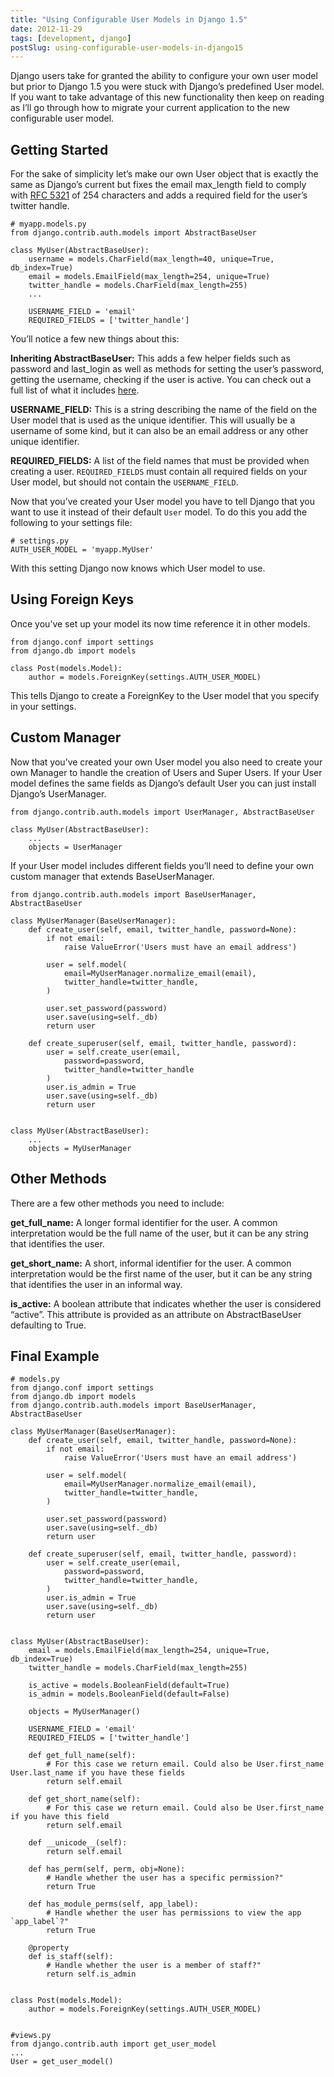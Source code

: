 ```yaml
---
title: "Using Configurable User Models in Django 1.5"
date: 2012-11-29
tags: [development, django]
postSlug: using-configurable-user-models-in-django15
---
```


Django users take for granted the ability to configure your own user model but prior to Django 1.5 you were stuck with Django’s predefined User model. If you want to take advantage of this new functionality then keep on reading as I’ll go through how to migrate your current application to the new configurable user model.

## Getting Started
For the sake of simplicity let’s make our own User object that is exactly the same as Django’s current but fixes the email max_length field to comply with [RFC 5321](http://web.archive.org/web/20190124184936/http://tools.ietf.org/html/rfc5321) of 254 characters and adds a required field for the user’s twitter handle.

```
# myapp.models.py 
from django.contrib.auth.models import AbstractBaseUser
 
class MyUser(AbstractBaseUser):
    username = models.CharField(max_length=40, unique=True, db_index=True)
    email = models.EmailField(max_length=254, unique=True)
    twitter_handle = models.CharField(max_length=255)
    ...
 
    USERNAME_FIELD = 'email'
    REQUIRED_FIELDS = ['twitter_handle']
```

You’ll notice a few new things about this:

**Inheriting AbstractBaseUser:**
This adds a few helper fields such as password and last_login as well as methods for setting the user’s password, getting the username, checking if the user is active. You can check out a full list of what it includes [here](http://web.archive.org/web/20190115041929/https://github.com/django/django/blob/master/django/contrib/auth/models.py#L289).

**USERNAME_FIELD:**
This is a string describing the name of the field on the User model that is used as the unique identifier. This will usually be a username of some kind, but it can also be an email address or any other unique identifier.

**REQUIRED_FIELDS:**
A list of the field names that must be provided when creating a user. `REQUIRED_FIELDS` must contain all required fields on your User model, but should not contain the `USERNAME_FIELD`.

Now that you’ve created your User model you have to tell Django that you want to use it instead of their default `User` model. To do this you add the following to your settings file:

```
# settings.py
AUTH_USER_MODEL = 'myapp.MyUser'
```

With this setting Django now knows which User model to use.

## Using Foreign Keys
Once you’ve set up your model its now time reference it in other models.

```
from django.conf import settings
from django.db import models
 
class Post(models.Model):
    author = models.ForeignKey(settings.AUTH_USER_MODEL)
```

This tells Django to create a ForeignKey to the User model that you specify in your settings.

## Custom Manager
Now that you’ve created your own User model you also need to create your own Manager to handle the creation of Users and Super Users. If your User model defines the same fields as Django’s default User you can just install Django’s UserManager.

```
from django.contrib.auth.models import UserManager, AbstractBaseUser
 
class MyUser(AbstractBaseUser):
    ...
    objects = UserManager
```

If your User model includes different fields you’ll need to define your own custom manager that extends BaseUserManager.

```
from django.contrib.auth.models import BaseUserManager, AbstractBaseUser
 
class MyUserManager(BaseUserManager):
    def create_user(self, email, twitter_handle, password=None):
        if not email:
            raise ValueError('Users must have an email address')
 
        user = self.model(
            email=MyUserManager.normalize_email(email),
            twitter_handle=twitter_handle,
        )
 
        user.set_password(password)
        user.save(using=self._db)
        return user
 
    def create_superuser(self, email, twitter_handle, password):
        user = self.create_user(email,
            password=password,
            twitter_handle=twitter_handle
        )
        user.is_admin = True
        user.save(using=self._db)
        return user
 
 
class MyUser(AbstractBaseUser):
    ...
    objects = MyUserManager
```

## Other Methods
There are a few other methods you need to include:

**get_full_name:**
A longer formal identifier for the user. A common interpretation would be the full name of the user, but it can be any string that identifies the user.

**get_short_name:**
A short, informal identifier for the user. A common interpretation would be the first name of the user, but it can be any string that identifies the user in an informal way.

**is_active:**
A boolean attribute that indicates whether the user is considered “active”. This attribute is provided as an attribute on AbstractBaseUser defaulting to True.

## Final Example

```
# models.py
from django.conf import settings
from django.db import models
from django.contrib.auth.models import BaseUserManager, AbstractBaseUser
 
class MyUserManager(BaseUserManager):
    def create_user(self, email, twitter_handle, password=None):
        if not email:
            raise ValueError('Users must have an email address')
 
        user = self.model(
            email=MyUserManager.normalize_email(email),
            twitter_handle=twitter_handle,
        )
 
        user.set_password(password)
        user.save(using=self._db)
        return user
 
    def create_superuser(self, email, twitter_handle, password):
        user = self.create_user(email,
            password=password,
            twitter_handle=twitter_handle,
        )
        user.is_admin = True
        user.save(using=self._db)
        return user
 
 
class MyUser(AbstractBaseUser):
    email = models.EmailField(max_length=254, unique=True, db_index=True)
    twitter_handle = models.CharField(max_length=255)
 
    is_active = models.BooleanField(default=True)
    is_admin = models.BooleanField(default=False)
 
    objects = MyUserManager()
 
    USERNAME_FIELD = 'email'
    REQUIRED_FIELDS = ['twitter_handle']
 
    def get_full_name(self):
        # For this case we return email. Could also be User.first_name User.last_name if you have these fields
        return self.email
 
    def get_short_name(self):
        # For this case we return email. Could also be User.first_name if you have this field
        return self.email
 
    def __unicode__(self):
        return self.email
 
    def has_perm(self, perm, obj=None):
        # Handle whether the user has a specific permission?"
        return True
 
    def has_module_perms(self, app_label):
        # Handle whether the user has permissions to view the app `app_label`?"
        return True
 
    @property
    def is_staff(self):
        # Handle whether the user is a member of staff?"
        return self.is_admin
 
 
class Post(models.Model):
    author = models.ForeignKey(settings.AUTH_USER_MODEL)
 
 
#views.py
from django.contrib.auth import get_user_model
...
User = get_user_model()
```
